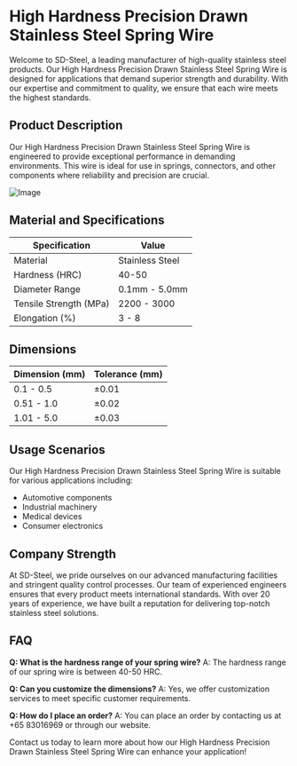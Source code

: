 # High Hardness Precision Drawn Stainless Steel Spring Wire

Welcome to SD-Steel, a leading manufacturer of high-quality stainless steel products. Our High Hardness Precision Drawn Stainless Steel Spring Wire is designed for applications that demand superior strength and durability. With our expertise and commitment to quality, we ensure that each wire meets the highest standards.

## Product Description

Our High Hardness Precision Drawn Stainless Steel Spring Wire is engineered to provide exceptional performance in demanding environments. This wire is ideal for use in springs, connectors, and other components where reliability and precision are crucial.

![Image](https://github.com/user-attachments/assets/2567258e-e124-4816-932d-1809bd27ef0b)

## Material and Specifications

| Specification | Value |
| --- | --- |
| Material | Stainless Steel |
| Hardness (HRC) | 40-50 |
| Diameter Range | 0.1mm - 5.0mm |
| Tensile Strength (MPa) | 2200 - 3000 |
| Elongation (%) | 3 - 8 |

## Dimensions

| Dimension (mm) | Tolerance (mm) |
| --- | --- |
| 0.1 - 0.5 | ±0.01 |
| 0.51 - 1.0 | ±0.02 |
| 1.01 - 5.0 | ±0.03 |

## Usage Scenarios

Our High Hardness Precision Drawn Stainless Steel Spring Wire is suitable for various applications including:

- Automotive components
- Industrial machinery
- Medical devices
- Consumer electronics

## Company Strength

At SD-Steel, we pride ourselves on our advanced manufacturing facilities and stringent quality control processes. Our team of experienced engineers ensures that every product meets international standards. With over 20 years of experience, we have built a reputation for delivering top-notch stainless steel solutions.

## FAQ

**Q: What is the hardness range of your spring wire?**
A: The hardness range of our spring wire is between 40-50 HRC.

**Q: Can you customize the dimensions?**
A: Yes, we offer customization services to meet specific customer requirements.

**Q: How do I place an order?**
A: You can place an order by contacting us at +65 83016969 or through our website.

Contact us today to learn more about how our High Hardness Precision Drawn Stainless Steel Spring Wire can enhance your application!